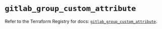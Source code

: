 # `gitlab_group_custom_attribute`

Refer to the Terraform Registry for docs: [`gitlab_group_custom_attribute`](https://registry.terraform.io/providers/gitlabhq/gitlab/17.11.0/docs/resources/group_custom_attribute).
